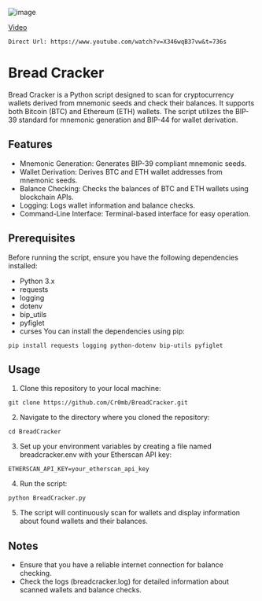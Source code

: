 ![image](https://github.com/Cr0mb/BreadCracker/assets/137664526/50a58a13-0134-4516-b205-c9044cbd17b4)

[Video](https://www.youtube.com/watch?v=X346wqB37vw&t=736s)

```Direct Url: https://www.youtube.com/watch?v=X346wqB37vw&t=736s```

# Bread Cracker
Bread Cracker is a Python script designed to scan for cryptocurrency wallets derived from mnemonic seeds and check their balances. 
It supports both Bitcoin (BTC) and Ethereum (ETH) wallets. The script utilizes the BIP-39 standard for mnemonic generation and BIP-44 for wallet derivation.

## Features
- Mnemonic Generation: Generates BIP-39 compliant mnemonic seeds.
- Wallet Derivation: Derives BTC and ETH wallet addresses from mnemonic seeds.
- Balance Checking: Checks the balances of BTC and ETH wallets using blockchain APIs.
- Logging: Logs wallet information and balance checks.
- Command-Line Interface: Terminal-based interface for easy operation.
## Prerequisites
Before running the script, ensure you have the following dependencies installed:

- Python 3.x
- requests
- logging
- dotenv
- bip_utils
- pyfiglet
- curses
You can install the dependencies using pip:
```
pip install requests logging python-dotenv bip-utils pyfiglet
```
## Usage
1. Clone this repository to your local machine:
```
git clone https://github.com/Cr0mb/BreadCracker.git
```
2. Navigate to the directory where you cloned the repository:
```
cd BreadCracker
```
3. Set up your environment variables by creating a file named breadcracker.env with your Etherscan API key:
```
ETHERSCAN_API_KEY=your_etherscan_api_key
```
4. Run the script:
```
python BreadCracker.py
```
5. The script will continuously scan for wallets and display information about found wallets and their balances.

## Notes
- Ensure that you have a reliable internet connection for balance checking.
- Check the logs (breadcracker.log) for detailed information about scanned wallets and balance checks.

